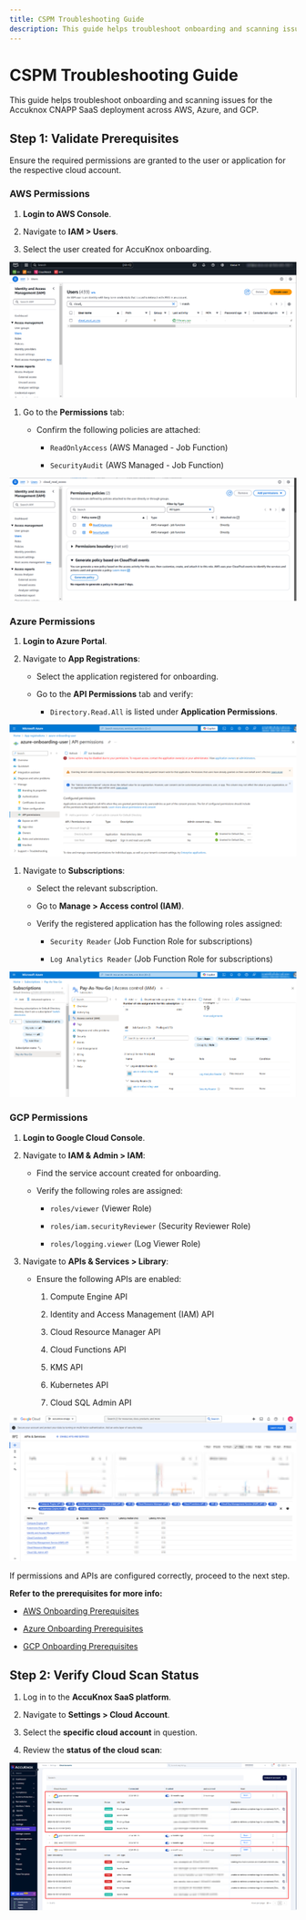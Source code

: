 ```yaml
---
title: CSPM Troubleshooting Guide
description: This guide helps troubleshoot onboarding and scanning issues for the Accuknox CNAPP SaaS deployment across AWS, Azure, and GCP clouds.
---
```


# CSPM Troubleshooting Guide

This guide helps troubleshoot onboarding and scanning issues for the Accuknox CNAPP SaaS deployment across AWS, Azure, and GCP.

## **Step 1: Validate Prerequisites**

Ensure the required permissions are granted to the user or application for the respective cloud account.

### **AWS Permissions**

1. **Login to AWS Console**.

2. Navigate to **IAM > Users**.

3. Select the user created for AccuKnox onboarding.

![image-20241206-112135.png](./images/cspm-troubleshooting/1.png)

1. Go to the **Permissions** tab:

    - Confirm the following policies are attached:

        - `ReadOnlyAccess` (AWS Managed - Job Function)

        - `SecurityAudit` (AWS Managed - Job Function)

![image-20241206-112229.png](./images/cspm-troubleshooting/2.png)

### **Azure Permissions**

1. **Login to Azure Portal**.

2. Navigate to **App Registrations**:

    - Select the application registered for onboarding.

    - Go to the **API Permissions** tab and verify:

        - `Directory.Read.All` is listed under **Application Permissions**.

![image-20241206-122020.png](./images/cspm-troubleshooting/3.png)

1. Navigate to **Subscriptions**:

    - Select the relevant subscription.

    - Go to **Manage > Access control (IAM)**.

    - Verify the registered application has the following roles assigned:

        - `Security Reader` (Job Function Role for subscriptions)

        - `Log Analytics Reader` (Job Function Role for subscriptions)

![image-20241206-121926.png](./images/cspm-troubleshooting/4.png)

### **GCP Permissions**

1. **Login to Google Cloud Console**.

2. Navigate to **IAM & Admin > IAM**:

    - Find the service account created for onboarding.

    - Verify the following roles are assigned:

        - `roles/viewer` (Viewer Role)

        - `roles/iam.securityReviewer` (Security Reviewer Role)

        - `roles/logging.viewer` (Log Viewer Role)

3. Navigate to **APIs & Services > Library**:

    - Ensure the following APIs are enabled:

        1. Compute Engine API

        2. Identity and Access Management (IAM) API

        3. Cloud Resource Manager API

        4. Cloud Functions API

        5. KMS API

        6. Kubernetes API

        7. Cloud SQL Admin API

![image-20241206-122824.png](./images/cspm-troubleshooting/5.png)

If permissions and APIs are configured correctly, proceed to the next step.

**Refer to the prerequisites for more info:**

- [AWS Onboarding Prerequisites](https://help.accuknox.com/how-to/cspm-prereq-aws/ "https://help.accuknox.com/how-to/cspm-prereq-aws/")

- [Azure Onboarding Prerequisites](https://help.accuknox.com/how-to/cspm-prereq-azure/ "https://help.accuknox.com/how-to/cspm-prereq-azure/")

- [GCP Onboarding Prerequisites](https://help.accuknox.com/how-to/cspm-prereq-gcp/ "https://help.accuknox.com/how-to/cspm-prereq-gcp/")

## **Step 2: Verify Cloud Scan Status**

1. Log in to the **AccuKnox SaaS platform**.

2. Navigate to **Settings > Cloud Account**.

3. Select the **specific cloud account** in question.

4. Review the **status of the cloud scan**:

![image-20241206-053002.png](./images/cspm-troubleshooting/6.png)
